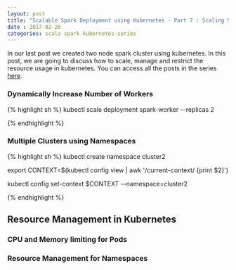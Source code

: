 ```yaml
---
layout: post
title: "Scalable Spark Deployment using Kubernetes - Part 7 : Scaling Spark on Kubernetes" 
date : 2017-02-26
categories: scala spark kubernetes-series
---
```


In our last post we created two node spark cluster using kubernetes. In this post, we are going to discuss how to scale, manage and restrict
the resource usage in kubernetes. You can access all the posts in the series [here](/categories/kubernetes-series).

### Dynamically Increase Number of Workers


{% highlight sh %}
kubectl scale deployment spark-worker --replicas 2

{% endhighlight %}

### Multiple Clusters using Namespaces

{% highlight sh %}
kubectl create namespace cluster2

export CONTEXT=$(kubectl config view | awk '/current-context/ {print $2}')

kubectl config set-context $CONTEXT --namespace=cluster2

{% endhighlight %}

## Resource Management in Kubernetes

### CPU and Memory limiting for Pods




### Resource Management for Namespaces

	
